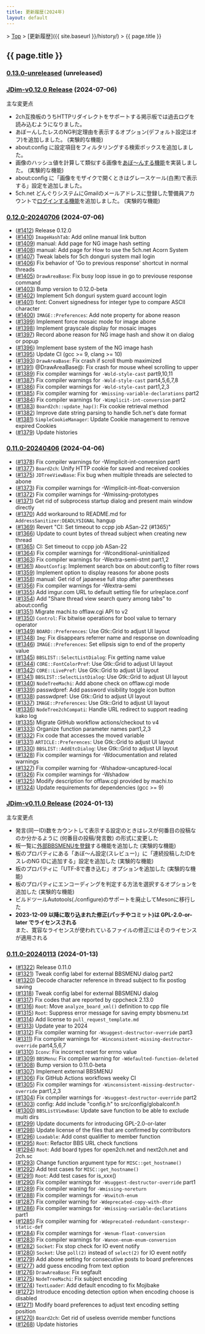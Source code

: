 ```yaml
---
title: 更新履歴(2024年)
layout: default
---
```

<!-- SPDX-License-Identifier: FSFAP OR GPL-2.0-or-later -->

&gt; [Top](../) &gt; [更新履歴]({{ site.baseurl }}/history/) &gt; {{ page.title }}

## {{ page.title }}

<a name="0.13.0-unreleased"></a>
### [0.13.0-unreleased](https://github.com/JDimproved/JDim/compare/JDim-v0.12.0...master) (unreleased)


<a name="JDim-v0.12.0"></a>
### [**JDim-v0.12.0** Release](https://github.com/JDimproved/JDim/releases/tag/JDim-v0.12.0) (2024-07-06)
主な変更点
- 2ch互換板のうちHTTPリダイレクトをサポートする掲示板では過去ログを読み込むようになりました。
- あぼーんしたレスのNG判定理由を表示するオプション(デフォルト設定はオフ)を追加しました。 (実験的な機能)
- about:config に設定項目をフィルタリングする検索ボックスを追加しました。
- 画像のハッシュ値を計算して類似する画像を[あぼ〜んする機能][man-imghash]を実装しました。 (実験的な機能)
- about:config に「画像をモザイクで開くときはグレースケール(白黒)で表示する」設定を追加しました。
- 5ch.net どんぐりシステムにGmailのメールアドレスに登録した警備員アカウントで[ログインする機能][man-donguri]を追加しました。 (実験的な機能)

[man-donguri]: https://jdimproved.github.io/JDim/donguri/
[man-imghash]: https://jdimproved.github.io/JDim/imghash/


<a name="0.12.0-20240706"></a>
### [0.12.0-20240706](https://github.com/JDimproved/JDim/compare/bbf9902ee62...JDim-v0.12.0) (2024-07-06)
- ([#1412](https://github.com/JDimproved/JDim/pull/1412))
  Release 0.12.0
- ([#1410](https://github.com/JDimproved/JDim/pull/1410))
  `ImageHashTab`: Add online manual link button
- ([#1409](https://github.com/JDimproved/JDim/pull/1409))
  manual: Add page for NG image hash setting
- ([#1408](https://github.com/JDimproved/JDim/pull/1408))
  manual: Add page for How to use the 5ch.net Acorn System
- ([#1407](https://github.com/JDimproved/JDim/pull/1407))
  Tweak labels for 5ch donguri system mail login
- ([#1406](https://github.com/JDimproved/JDim/pull/1406))
  Fix behavior of 'Go to previous response' shortcut in normal threads
- ([#1405](https://github.com/JDimproved/JDim/pull/1405))
  `DrawAreaBase`: Fix busy loop issue in go to previouse response command
- ([#1403](https://github.com/JDimproved/JDim/pull/1403))
  Bump version to 0.12.0-beta
- ([#1402](https://github.com/JDimproved/JDim/pull/1402))
  Implement 5ch donguri system guard account login
- ([#1401](https://github.com/JDimproved/JDim/pull/1401))
  font: Convert signedness for integer type to compare ASCII character
- ([#1400](https://github.com/JDimproved/JDim/pull/1400))
  `IMAGE::Preferences`: Add note property for abone reason
- ([#1399](https://github.com/JDimproved/JDim/pull/1399))
  Implement force mosaic mode for image abone
- ([#1398](https://github.com/JDimproved/JDim/pull/1398))
  Implement grayscale display for mosaic images
- ([#1397](https://github.com/JDimproved/JDim/pull/1397))
  Record abone reason for NG image hash and show it on dialog or popup
- ([#1396](https://github.com/JDimproved/JDim/pull/1396))
  Implement base system of the NG image hash
- ([#1395](https://github.com/JDimproved/JDim/pull/1395))
  Update CI (gcc >= 9, clang >= 10)
- ([#1393](https://github.com/JDimproved/JDim/pull/1393))
  `DrawAreaBase`: Fix crash if scroll thumb maximized
- ([#1391](https://github.com/JDimproved/JDim/pull/1391))
  @DrawAreaBase@: Fix crash for mouse wheel scrolling to upper
- ([#1389](https://github.com/JDimproved/JDim/pull/1389))
  Fix compiler warnings for `-Wold-style-cast` part9,10,11
- ([#1387](https://github.com/JDimproved/JDim/pull/1387))
  Fix compiler warnings for `-Wold-style-cast` part4,5,6,7,8
- ([#1386](https://github.com/JDimproved/JDim/pull/1386))
  Fix compiler warnings for `-Wold-style-cast` part1,2,3
- ([#1385](https://github.com/JDimproved/JDim/pull/1385))
  Fix compiler warning for `-Wmissing-variable-declarations` part2
- ([#1384](https://github.com/JDimproved/JDim/pull/1384))
  Fix compiler warnings for `-Wimplicit-int-conversion` part2
- ([#1383](https://github.com/JDimproved/JDim/pull/1383))
  `Board2ch::update_hap()`: Fix cookie retrieval method
- ([#1382](https://github.com/JDimproved/JDim/pull/1382))
  Improve date string parsing to handle 5ch.net's date format
- ([#1381](https://github.com/JDimproved/JDim/pull/1381))
  `SimpleCookieManager`: Update Cookie management to remove expired Cookies
- ([#1379](https://github.com/JDimproved/JDim/pull/1379))
  Update histories


<a name="0.11.0-20240406"></a>
### [0.11.0-20240406](https://github.com/JDimproved/JDim/compare/JDim-v0.11.0...bbf9902ee62) (2024-04-06)
- ([#1378](https://github.com/JDimproved/JDim/pull/1378))
  Fix compiler warnings for -Wimplicit-int-conversion part1
- ([#1377](https://github.com/JDimproved/JDim/pull/1377))
  `Board2ch`: Unify HTTP cookie for saved and received cookies
- ([#1375](https://github.com/JDimproved/JDim/pull/1375))
  `JDTreeViewBase`: Fix bug when multiple threads are selected to abone
- ([#1373](https://github.com/JDimproved/JDim/pull/1373))
  Fix compiler warnings for -Wimplicit-int-float-conversion
- ([#1372](https://github.com/JDimproved/JDim/pull/1372))
  Fix compiler warnings for -Wmissing-prototypes
- ([#1371](https://github.com/JDimproved/JDim/pull/1371))
  Get rid of subprocess startup dialog and present main window directly
- ([#1370](https://github.com/JDimproved/JDim/pull/1370))
  Add workaround to README.md for `AddressSanitizer:DEADLYSIGNAL` hangup
- ([#1369](https://github.com/JDimproved/JDim/pull/1369))
  Revert "CI: Set timeout to ccpp job ASan-22 (#1365)"
- ([#1366](https://github.com/JDimproved/JDim/pull/1366))
  Update to count bytes of thread subject when creating new thread
- ([#1365](https://github.com/JDimproved/JDim/pull/1365))
  CI: Set timeout to ccpp job ASan-22
- ([#1364](https://github.com/JDimproved/JDim/pull/1364))
  Fix compiler warnings for -Wconditional-uninitialized
- ([#1363](https://github.com/JDimproved/JDim/pull/1363))
  Fix compiler warnings for -Wextra-semi-stmt part1,2
- ([#1361](https://github.com/JDimproved/JDim/pull/1361))
  `AboutConfig`: Implement search box on about:config to filter rows
- ([#1359](https://github.com/JDimproved/JDim/pull/1359))
  Implement option to display reasons for abone posts
- ([#1358](https://github.com/JDimproved/JDim/pull/1358))
  manual: Get rid of japanese full stop after parentheses
- ([#1356](https://github.com/JDimproved/JDim/pull/1356))
  Fix compiler warnings for -Wextra-semi
- ([#1355](https://github.com/JDimproved/JDim/pull/1355))
  Add imgur.com URL to default setting file for urlreplace.conf
- ([#1354](https://github.com/JDimproved/JDim/pull/1354))
  Add "Share thread view search query among tabs" to about:config
- ([#1351](https://github.com/JDimproved/JDim/pull/1351))
  Migrate machi.to offlaw.cgi API to v2
- ([#1350](https://github.com/JDimproved/JDim/pull/1350))
  `Control`: Fix bitwise operations for bool value to ternary operator
- ([#1349](https://github.com/JDimproved/JDim/pull/1349))
  `BOARD::Preferences`: Use Gtk::Grid to adjust UI layout
- ([#1348](https://github.com/JDimproved/JDim/pull/1348))
  `Img`: Fix disappears referrer name and response on downloading
- ([#1346](https://github.com/JDimproved/JDim/pull/1346))
  `IMAGE::Preferences`: Set ellipsis sign to end of the property value
- ([#1345](https://github.com/JDimproved/JDim/pull/1345))
  `BBSLIST::SelectListDialog`: Fix getting name value
- ([#1344](https://github.com/JDimproved/JDim/pull/1344))
  `CORE::FontColorPref`: Use Gtk::Grid to adjust UI layout
- ([#1342](https://github.com/JDimproved/JDim/pull/1342))
  `CORE::LivePref`: Use Gtk::Grid to adjust UI layout
- ([#1341](https://github.com/JDimproved/JDim/pull/1341))
  `BBSLIST::SelectListDialog`: Use Gtk::Grid to adjust UI layout
- ([#1340](https://github.com/JDimproved/JDim/pull/1340))
  `NodeTreeMachi`: Add abone check on offlaw.cgi mode
- ([#1339](https://github.com/JDimproved/JDim/pull/1339))
  passwdpref: Add password visibility toggle icon button
- ([#1338](https://github.com/JDimproved/JDim/pull/1338))
  passwdpref: Use Gtk::Grid to adjust UI layout
- ([#1337](https://github.com/JDimproved/JDim/pull/1337))
  `IMAGE::Preferences`: Use Gtk::Grid to adjust UI layout
- ([#1336](https://github.com/JDimproved/JDim/pull/1336))
  `NodeTree2chCompati`: Handle URL redirect to support reading kako log
- ([#1335](https://github.com/JDimproved/JDim/pull/1335))
  Migrate GitHub workflow actions/checkout to v4
- ([#1333](https://github.com/JDimproved/JDim/pull/1333))
  Organize function parameter names part1,2,3
- ([#1332](https://github.com/JDimproved/JDim/pull/1332))
  Fix code that accesses the moved variable
- ([#1331](https://github.com/JDimproved/JDim/pull/1331))
  `ARTICLE::Preferences`: Use Gtk::Grid to adjust UI layout
- ([#1330](https://github.com/JDimproved/JDim/pull/1330))
  `BBSLIST::AddEtcDialog`: Use Gtk::Grid to adjust UI layout
- ([#1328](https://github.com/JDimproved/JDim/pull/1328))
  Fix compiler warnings for -Wdocumentation and related warnings
- ([#1327](https://github.com/JDimproved/JDim/pull/1327))
  Fix compiler warning for -Wshadow-uncaptured-local
- ([#1326](https://github.com/JDimproved/JDim/pull/1326))
  Fix compiler warnings for -Wshadow
- ([#1325](https://github.com/JDimproved/JDim/pull/1325))
  Modify description for offlaw.cgi provided by machi.to
- ([#1324](https://github.com/JDimproved/JDim/pull/1324))
  Update requirements for dependencies (gcc >= 9)


<a name="JDim-v0.11.0"></a>
### [**JDim-v0.11.0** Release](https://github.com/JDimproved/JDim/releases/tag/JDim-v0.11.0) (2024-01-13)
主な変更点
- 発言(同一ID)数をカウントして表示する設定のときはレスが何番目の投稿なのか分かるように (何番目の投稿/発言数) の形式に変更した
- 板一覧に[外部BBSMENUを登録][external-bbsmenu]する機能を追加した (実験的な機能)
- 板のプロパティにある「あぼ〜ん設定(スレビュー)」に「連続投稿したIDをスレのNG IDに追加する」設定を追加した (実験的な機能)
- 板のプロパティに「UTF-8で書き込む」オプションを追加した (実験的な機能)
- 板のプロパティにエンコーディングを判定する方法を選択するオプションを追加した (実験的な機能)
- ビルドツールAutotools(./configure)のサポートを廃止してMesonに移行した
- **2023-12-09 以降に取り込まれた修正(パッチやコミット)は GPL-2.0-or-later でライセンスされる**<br>
  また、寛容なライセンスが使われているファイルの修正にはそのライセンスが適用される

[external-bbsmenu]: https://jdimproved.github.io/JDim/external/#register_bbsmenu


<a name="0.11.0-20240113"></a>
### [0.11.0-20240113](https://github.com/JDimproved/JDim/compare/63816063253...JDim-v0.11.0) (2024-01-13)
- ([#1322](https://github.com/JDimproved/JDim/pull/1322))
  Release 0.11.0
- ([#1321](https://github.com/JDimproved/JDim/pull/1321))
  Tweak config label for external BBSMENU dialog part2
- ([#1320](https://github.com/JDimproved/JDim/pull/1320))
  Decode character reference in thread subject to fix postlog saving
- ([#1318](https://github.com/JDimproved/JDim/pull/1318))
  Tweak config label for external BBSMENU dialog
- ([#1317](https://github.com/JDimproved/JDim/pull/1317))
  Fix codes that are reported by cppcheck 2.13.0
- ([#1316](https://github.com/JDimproved/JDim/pull/1316))
  `Root`: Move `analyze_board_xml()` definition to cpp file
- ([#1315](https://github.com/JDimproved/JDim/pull/1315))
  `Root`: Suppress error message for saving empty bbsmenu.txt
- ([#1314](https://github.com/JDimproved/JDim/pull/1314))
  Add license to `pull_request_template.md`
- ([#1313](https://github.com/JDimproved/JDim/pull/1313))
  Update year to 2024
- ([#1312](https://github.com/JDimproved/JDim/pull/1312))
  Fix compiler warning for `-Wsuggest-destructor-override` part3
- ([#1311](https://github.com/JDimproved/JDim/pull/1311))
  Fix compiler warnings for `-Winconsistent-missing-destructor-override` part4,5,6,7
- ([#1310](https://github.com/JDimproved/JDim/pull/1310))
  `Iconv`: Fix incorrect reset for errno value
- ([#1309](https://github.com/JDimproved/JDim/pull/1309))
  `BBSMenu`: Fix compiler warning for `-Wdefaulted-function-deleted`
- ([#1308](https://github.com/JDimproved/JDim/pull/1308))
  Bump version to 0.11.0-beta
- ([#1307](https://github.com/JDimproved/JDim/pull/1307))
  Implement external BBSMENU
- ([#1306](https://github.com/JDimproved/JDim/pull/1306))
  Fix GitHub Actions workflows weeky CI
- ([#1305](https://github.com/JDimproved/JDim/pull/1305))
  Fix compiler warnings for `-Winconsistent-missing-destructor-override` part1,2,3
- ([#1304](https://github.com/JDimproved/JDim/pull/1304))
  Fix compiler warnings for `-Wsuggest-destructor-override` part2
- ([#1303](https://github.com/JDimproved/JDim/pull/1303))
  config: Add include "config.h" to src/config/globalconf.h
- ([#1300](https://github.com/JDimproved/JDim/pull/1300))
  `BBSListViewBase`: Update save function to be able to exclude multi dirs
- ([#1299](https://github.com/JDimproved/JDim/pull/1299))
  Update documents for introducing GPL-2.0-or-later
- ([#1298](https://github.com/JDimproved/JDim/pull/1298))
  Update license of the files that are confirmed by contributors
- ([#1296](https://github.com/JDimproved/JDim/pull/1296))
  `Loadable`: Add const qualifier to member function
- ([#1295](https://github.com/JDimproved/JDim/pull/1295))
  `Root`: Refactor BBS URL check functions
- ([#1294](https://github.com/JDimproved/JDim/pull/1294))
  `Root`: Add board types for open2ch.net and next2ch.net and 2ch.sc
- ([#1293](https://github.com/JDimproved/JDim/pull/1293))
  Change function argument type for `MISC::get_hostname()`
- ([#1292](https://github.com/JDimproved/JDim/pull/1292))
  Add test cases for `MISC::get_hostname()`
- ([#1291](https://github.com/JDimproved/JDim/pull/1291))
  `Root`: Add test cases for is\_xxx()
- ([#1290](https://github.com/JDimproved/JDim/pull/1290))
  Fix compiler warnings for `-Wsuggest-destructor-override` part1
- ([#1289](https://github.com/JDimproved/JDim/pull/1289))
  Fix compiler waning for `-Wmissing-noreturn`
- ([#1288](https://github.com/JDimproved/JDim/pull/1288))
  Fix compiler warnings for `-Wswitch-enum`
- ([#1287](https://github.com/JDimproved/JDim/pull/1287))
  Fix compiler warning for `-Wdeprecated-copy-with-dtor`
- ([#1286](https://github.com/JDimproved/JDim/pull/1286))
  Fix compiler warnings for `-Wmissing-variable-declarations` part1
- ([#1285](https://github.com/JDimproved/JDim/pull/1285))
  Fix compiler warning for `-Wdeprecated-redundant-constexpr-static-def`
- ([#1284](https://github.com/JDimproved/JDim/pull/1284))
  Fix compiler warnings for `-Wenum-float-conversion`
- ([#1283](https://github.com/JDimproved/JDim/pull/1283))
  Fix compiler warnings for `-Wanon-enum-enum-conversion`
- ([#1282](https://github.com/JDimproved/JDim/pull/1282))
  `Socket`: Fix stop check for IO event notify
- ([#1280](https://github.com/JDimproved/JDim/pull/1280))
  `Socket`: Use `poll(2)` instead of `select(2)` for IO event notify
- ([#1279](https://github.com/JDimproved/JDim/pull/1279))
  Add abone setting for consecutive posts to board preferences
- ([#1277](https://github.com/JDimproved/JDim/pull/1277))
  add guess encoding from text option
- ([#1276](https://github.com/JDimproved/JDim/pull/1276))
  `DrawAreaBase`: Fix segfault
- ([#1275](https://github.com/JDimproved/JDim/pull/1275))
  `NodeTreeMachi`: Fix subject encoding
- ([#1274](https://github.com/JDimproved/JDim/pull/1274))
  `TextLoader`: Add default encoding to fix Mojibake
- ([#1272](https://github.com/JDimproved/JDim/pull/1272))
  Introduce encoding detection option when encoding choose is disabled
- ([#1271](https://github.com/JDimproved/JDim/pull/1271))
  Modify board preferences to adjust text encoding setting position
- ([#1270](https://github.com/JDimproved/JDim/pull/1270))
  `Board2ch`: Get rid of useless override member functions
- ([#1268](https://github.com/JDimproved/JDim/pull/1268))
  Update histories
